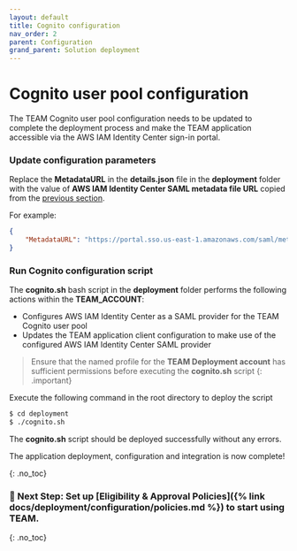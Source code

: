 ```yaml
---
layout: default
title: Cognito configuration
nav_order: 2
parent: Configuration
grand_parent: Solution deployment
---
```


# Cognito user pool configuration

The TEAM Cognito user pool configuration needs to be updated to complete the deployment process and make the TEAM application accessible via the AWS IAM Identity Center sign-in portal.

### Update configuration parameters

Replace the **MetadataURL** in the **details.json** file in the **deployment** folder with the value of **AWS IAM Identity Center SAML metadata file URL** copied from the [previous section](#iam-identity-center-saml-integration).

For example:

```json
{
    "MetadataURL": "https://portal.sso.us-east-1.amazonaws.com/saml/metadata/ODQzNTUxMTgwNTcyX2lucy04NGM3MThiMzkyY2Y2YTM1"
}
```

### Run Cognito configuration script
The **cognito.sh** bash script in the **deployment** folder performs the following actions within the **TEAM_ACCOUNT**:

- Configures AWS IAM Identity Center as a SAML provider for the TEAM Cognito user pool
- Updates the TEAM application client configuration to make use of the configured AWS IAM Identity Center SAML provider

> Ensure that the named profile for the **TEAM Deployment account** has sufficient permissions before executing the **cognito.sh** script
{: .important}

Execute the following command in the root directory to deploy the script

```sh
$ cd deployment
$ ./cognito.sh
```
The **cognito.sh** script should be deployed successfully without any errors.

The application deployment, configuration and integration is now complete!

{: .no_toc}
### 🚀 Next Step: Set up [Eligibility & Approval Policies]({% link docs/deployment/configuration/policies.md %}) to start using TEAM.
{: .no_toc}
